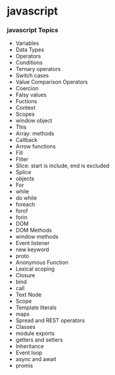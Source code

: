  # javascript

### javascript Topics
<ul>
    <li>Variables</li>
    <li>Data Types</li>
    <li>Operators</li>
    <li>Conditions</li>
    <li>Ternary operators</li>
    <li>Switch cases</li>
    <li>Value Comparison Operators</li>
    <li>Coercion</li>
    <li>Falsy values</li>
    <li>Fuctions</li>
    <li>Context</li>
    <li>Scopes</li>
    <li>window object</li>
    <li>This</li>
    <li>Array: methods</li>
    <li>Callback</li>
    <li>Arrow functions</li>
    <li>Fill</li>
    <li>Fliter</li>
    <li>Slice: start is include, end is excluded</li>
    <li>Splice</li>
    <li>objects</li>
    <li>For</li>
    <li>while</li>
    <li>do while</li>
    <li>foreach</li>
    <li>forof</li>
    <li>forin</li>
    <li>DOM</li>
    <li>DOM Methods</li>
    <li>window methods</li>
    <li>Event listener</li>
    <li>new keyword</li>
    <li>proto</li>
    <li>Anonymous Function</li>
    <li>Lexical scoping</li>
    <li>Closure</li>
    <li>bind</li>
    <li>call</li> 
    <li>Text Node</li>
    <li>Scope</li>
    <li>Template literals </li>
    <li>maps</li>
    <li>Spread and REST operators</li>
    <li>Classes</li>
    <li>module exports</li>
    <li>getters and setters</li>
    <li>Inheritance</li>
    <li>Event loop </li>
    <li>async and await</li>
    <li>promis</li>
</ul>


